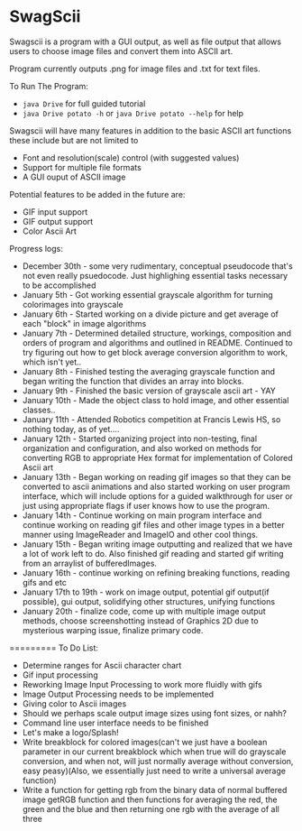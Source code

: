 SwagScii
=========
Swagscii is a program with a GUI output, as well as file output that allows users to choose image files and convert them into ASCII art.

Program currently outputs .png for image files and .txt for text files.

To Run The Program: 
   - `java Drive` for full guided tutorial
   - `java Drive potato -h` or `java Drive potato --help` for help

Swagscii will have many features in addition to the basic ASCII art functions these include but are not limited to
  - Font and resolution(scale) control (with suggested values)
  - Support for multiple file formats
  - A GUI ouput of ASCII image
  
Potential features to be added in the future are:
  - GIF input support
  - GIF output support
  - Color Ascii Art
  

Progress logs:
   - December 30th - some very rudimentary, conceptual pseudocode that's not even really psuedocode. Just highlighing essential        tasks necessary to be accomplished
   - January 5th - Got working essential grayscale algorithm for turning colorimages into grayscale
   - January 6th - Started working on a divide picture and get average of each "block" in image algorithms
   - January 7th - Determined detailed structure, workings, composition and orders of program and algorithms and outlined in README. Continued to try figuring out how to get block average conversion algorithm to work, which isn't yet..
   - January 8th - Finished testing the averaging grayscale function and began writing the function that divides an array into blocks.
   - January 9th - Finished the basic version of grayscale ascii art - YAY
   - January 10th - Made the object class to hold image, and other essential classes..
   - January 11th - Attended Robotics competition at Francis Lewis HS, so nothing today, as of yet....
   - January 12th - Started organizing project into non-testing, final organization and configuration, and also worked on methods for converting RGB to appropriate Hex format for implementation of Colored Ascii art
   - January 13th - Began working on reading gif images so that they can be converted to ascii animations and also started working on user program interface, which will include options for a guided walkthrough for user or just using appropriate flags if user knows how to use the program.
   - January 14th - Continue working on main program interface and continue working on reading gif files and other image types in a better manner using ImageReader and ImageIO and other cool things.
   - January 15th - Began writing image outputting and realized that we have a lot of work left to do. Also finished gif reading and started gif writing from an arraylist of bufferedImages.
   - January 16th - continue working on refining breaking functions, reading gifs and etc
   - January 17th to 19th - work on image output, potential gif output(if possible), gui output, solidifying other structures, unifying functions
   - January 20th - finalize code, come up with multiple image output methods, choose screenshotting instead of Graphics 2D due to mysterious warping issue, finalize primary code.
  
=========
To Do List:
   - Determine ranges for Ascii character chart
   - Gif input processing
   - Reworking Image Input Processing to work more fluidly with gifs
   - Image Output Processing needs to be implemented
   - Giving color to Ascii images
   - Should we perhaps scale output image sizes using font sizes, or nahh?
   - Command line user interface needs to be finished
   - Let's make a logo/Splash!
   - Write breakblock for colored images(can't we just have a boolean parameter in our current breakblock which when true will do grayscale conversion, and when not, will just normally average without conversion, easy peasy)(Also, we essentially just need to write a universal average function)
   - Write a function for getting rgb from the binary data of normal buffered image getRGB function and then functions for averaging the red, the green and the blue and then returning one rgb with the average of all three
